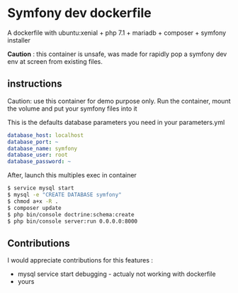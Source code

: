 # Symfony dev dockerfile
A dockerfile with ubuntu:xenial + php 7.1 + mariadb + composer + symfony installer 

**Caution** : this container is unsafe, was made for rapidly pop a symfony dev env at screen from existing files.

## instructions
  Caution: use this container for demo purpose only.
  Run the container, mount the volume and put your symfony files into it
  
  This is the defaults database parameters you need in your parameters.yml
  ```yml
  database_host: localhost
  database_port: ~
  database_name: symfony
  database_user: root
  database_password: ~
  ```
  
  After, launch this multiples exec in container
  ```sh
$ service mysql start
$ mysql -e "CREATE DATABASE symfony"
$ chmod a+x -R .
$ composer update
$ php bin/console doctrine:schema:create
$ php bin/console server:run 0.0.0.0:8000
```

## Contributions

I would appreciate contributions for this features :
+ mysql service start debugging - actualy not working with dockerfile
+ yours
